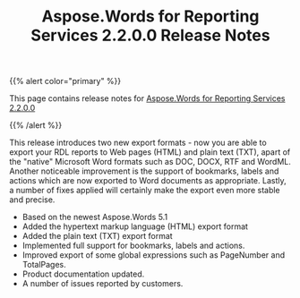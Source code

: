 ﻿---
title: Aspose.Words for Reporting Services 2.2.0.0 Release Notes
articleTitle: Aspose.Words for Reporting Services 2.2.0.0 Release Notes
linktitle: Aspose.Words for Reporting Services 2.2.0.0 Release Notes
description: "Aspose.Words for Reporting Services 2.2.0.0 Release Notes – learn about the latest updates and fixes."
type: docs
weight: 20
url: /reportingservices/aspose-words-for-reporting-services-2-2-0-0-release-notes/
---

{{% alert color="primary" %}} 

This page contains release notes for [Aspose.Words for Reporting Services 2.2.0.0](https://downloads.aspose.com/words/reportingservices/new-releases/aspose.words-for-reporting-services-2.2.0.0/)

{{% /alert %}} 

This release introduces two new export formats - now you are able to export your RDL reports to Web pages (HTML) and plain text (TXT), apart of the "native" Microsoft Word formats such as DOC, DOCX, RTF and WordML. Another noticeable improvement is the support of bookmarks, labels and actions which are now exported to Word documents as appropriate. Lastly, a number of fixes applied will certainly make the export even more stable and precise.

- Based on the newest Aspose.Words 5.1
- Added the hypertext markup language (HTML) export format
- Added the plain text (TXT) export format
- Implemented full support for bookmarks, labels and actions.
- Improved export of some global expressions such as PageNumber and TotalPages.
- Product documentation updated.
- A number of issues reported by customers.
